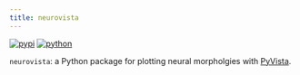 ```yaml
---
title: neurovista
---
```


[![pypi](https://img.shields.io/pypi/v/neurovista.svg)](https://pypi.org/project/neurovista/)
[![python](https://img.shields.io/pypi/pyversions/neurovista.svg)](https://pypi.org/project/neurovista/)

`neurovista`: a Python package for plotting neural morpholgies with [PyVista](https://github.com/pyvista/pyvista).
